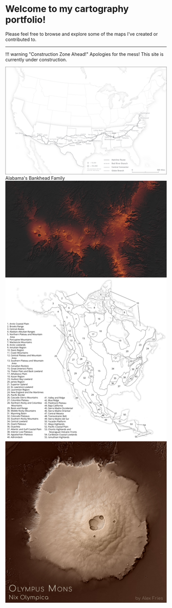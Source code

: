 # Welcome to my cartography portfolio!

Please feel free to browse and explore some of the maps I've created or contributed to.

---

!!! warning "Construction Zone Ahead!"
	Apologies for the mess! This site is currently under construction.



<div class="row">
	<div class="column">
		<div class="entry">
			<a href="portfolio/bankhead"><img class="thumb" src="img/bankhead_highway.jpg" alt=""></a>
			<div class="thumb_text">
				<div class="text">Alabama's Bankhead Family</div>
			</div>
		</div>
	</div>
	<div class="column">
		<div class="entry">
			<img class="thumb" src="img/tibesti.jpg" alt="">
		</div>
	</div>
	<div class="column">
		<div class="entry">
			<img class="thumb" src="img/na_physioregions.jpg" alt="">
		</div>
	</div>
	<div class="column">
		<div class="entry">
			<img class="thumb" src="img/olympusmons.jpg" alt="">
		</div>
	</div>
</div>
